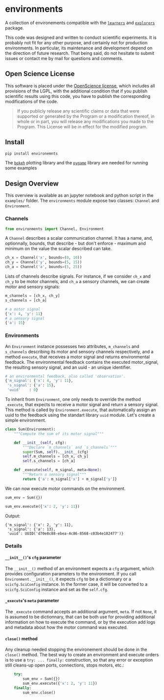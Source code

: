 environments
============

A collection of environements compatible with the [`learners`](https://github.com/humm/learners) and [`explorers`](https://github.com/humm/explorers) package.

This code was designed and written to conduct scientific experiments. It is probably not fit for any other purpose, and certainly not for production environments. In particular, its maintenance and development depend on the direction of future research. That being said, do not hesitate to submit issues or contact me by mail for questions and comments.

## Open Science License

This software is placed under the [OpenScience license](http://fabien.benureau.com/openscience.html), which includes all provisions of the LGPL, with the additional condition that if you publish scientific results using this code, you have to publish the corresponding modifications of the code.

> If you publicly release any scientific claims or data that were supported or generated by the Program or a modification thereof, in whole or in part, you will release any modifications you made to the Program. This License will be in effect for the modified program.

## Install

```python
pip install environemnts
```

The [`bokeh`](http://bokeh.pydata.org/) plotting library and the [`pygame`](http://www.pygame.org/) library are needed for running some examples

## Design Overview

This overview is available as an jupyter notebook and python script in the `examples/` folder.
The `environments` module expose two classes: `Channel` and `Environment`.

### Channels

```python
from environments import Channel, Environment
```

A `Channel` describes a scalar communication channel. It has a name, and,
optionnally, bounds, that describe - but don't enforce - maximum and minimum on
the value the scalar described can take.

```python
ch_x = Channel('x', bounds=(0, 10))
ch_y = Channel('y', bounds=(5, 15))
ch_a = Channel('a', bounds=(5, 25))
```

Lists of channels describe signals. For instance, if we consider `ch_x` and
`ch_y` to be motor channels, and `ch_a` a sensory channels, we can create motor
and sensory signals:

```python
m_channels = [ch_x, ch_y]
s_channels = [ch_a]

# a motor signal
{'x': 4, 'y': 11}
# a sensory signal
{'a': 15}
```

### Environments

An `Environment` instance possesses two attributes, `m_channels` and
`s_channels` describing its motor and sensory channels respectively, and a
method `execute`, that receives a motor signal and returns environmental
feedback. The environmental feedback contains the executed motor_signal, the
resulting sensory signal, and an uuid - an unique identifier.

```python
# an environmental feedback, also called 'observation'.
{'m_signal': {'x': 4, 'y': 11},
 's_signal': {'a': 15},
 'uuid'    : 0}
```


To inherit from `Environment`, one only needs to override the method
`_execute`, that expects to receive a motor signal and return a sensory
signal. This method is called by `Environment.execute`, that automatically
assign an uuid to the feedback using the standart library `uuid` module. Let's
create a simple environment.

```python
class Sum(Environment):
    """Compute the sum of its motor signal"""

    def __init__(self, cfg):
        """Declare `m_channels` and `s_channels`"""
        super(Sum, self).__init__(cfg)
        self.m_channels = [ch_x, ch_y]
        self.s_channels = [ch_a]

    def _execute(self, m_signal, meta=None):
        """Return a sensory signal"""
        return {'a': m_signal['x'] + m_signal['y']}
```

We can now execute motor commands on the environment.

```python
sum_env = Sum({})

sum_env.execute({'x': 2, 'y': 11})
```

Output:
```
{'m_signal': {'x': 2, 'y': 11},
 's_signal': {'a': 13},
 'uuid': UUID('d70e8c88-ebea-4c86-8568-c03b4e182477')}
```


### Details

#### `__init__()`'s `cfg` parameter
The ``__init__()`` method of an environment expects a `cfg` argument, which
provides configuration parameters to the environment. If you call
`Environment.__init__()`, it expects `cfg` to be a dictionnary or a
`scicfg.SciConfig` instance. In the former case, it will be converted to a
`scicfg.SciConfig` instance and set as the `self.cfg`.

#### `_execute`'s `meta` parameter
The `_execute` command accepts an additional argument, `meta`. If not `None`, it
is assumed to be dictionnary, that can be both use for providing additional
information on how to execute the command, or by the execution add logs and
metadata about how the motor command was executed.

#### `close()` method
Any cleanup needed stopping the environement should be done in the `close()`
method. The best way to create an environment and execute orders is to use a
`try: ... finally:` construction, so that any error or exception still cleans-up
open ports, connections, stops motors, etc.:

```python
    try:
        sum_env = Sum({})
        sum_env.execute({'x': 2, 'y': 11})
    finally:
        sum_env.close()
```
